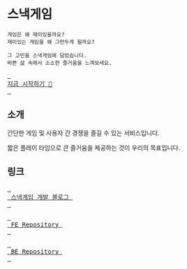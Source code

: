 # 스낵게임
```
게임은 왜 재미있을까요?
재미있는 게임을 왜 그만두게 될까요?

그 고민을 스낵게임에 담았습니다.
바쁜 삶 속에서 소소한 즐거움을 느껴보세요.
```

[Service]: https://snackga.me
[<kbd> <br> 지금 시작하기 🍿 <br> </kbd>][Service]  

## 소개
간단한 게임 및 사용자 간 경쟁을 즐길 수 있는 서비스입니다.

짧은 플레이 타임으로 큰 즐거움을 제공하는 것이 우리의 목표입니다.

## 링크

[Blog]: https://jumbled-droplet-70f.notion.site/f3aa70fb65624792bd4ed7ecdb082aff
[FE]: https://github.com/snack-game/front
[BE]: https://github.com/snack-game/server

[<kbd> <br> 스낵게임 개발 블로그 <br> </kbd>][Blog]  

[<kbd> <br> FE Repository <br> </kbd>][FE]  

[<kbd> <br> BE Repository <br> </kbd>][BE]  
